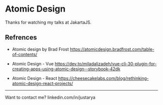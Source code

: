 # Atomic Design
Thanks for watching my talks at JakartaJS.

## Refrences

- Atomic design by Brad Frost
https://atomicdesign.bradfrost.com/table-of-contents/

- Atomic Design - Vue
https://dev.to/miladalizadeh/vue-cli-30-plugin-for-creating-apps-using-atomic-design--storybook-42dk

- Atomic Design - React
https://cheesecakelabs.com/blog/rethinking-atomic-design-react-projects/

---
Want to contact me?
linkedin.com/in/justarya